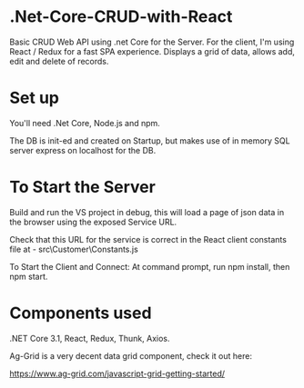 # .Net-Core-CRUD-with-React

Basic CRUD Web API using .net Core for the Server. For the client, I'm using React / Redux for a fast SPA experience.
Displays a grid of data, allows add, edit and delete of records.

# Set up
You'll need .Net Core, Node.js and npm.

The DB is init-ed and created on Startup, but makes use of in memory SQL server express on localhost for the DB.

# To Start the Server
Build and run the VS project in debug, this will load a page of json data in the browser using the exposed Service URL.

Check that this URL for the service is correct in the React client constants file at - src\Customer\Constants.js

To Start the Client and Connect:
At command prompt, run npm install, then npm start. 

# Components used
.NET Core 3.1, React, Redux, Thunk, Axios.

Ag-Grid is a very decent data grid component, check it out here:

https://www.ag-grid.com/javascript-grid-getting-started/
